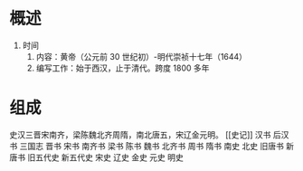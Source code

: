 # 概述
1. 时间
	1. 内容：黄帝（公元前 30 世纪初）-明代崇祯十七年（1644）
	2. 编写工作：始于西汉，止于清代。跨度 1800 多年
# 组成
史汉三晋宋南齐，梁陈魏北齐周隋，南北唐五，宋辽金元明。
[[史记]] 
汉书
后汉书
三国志
晋书
宋书
南齐书
梁书
陈书
魏书
北齐书
周书
隋书
南史
北史
旧唐书
新唐书
旧五代史
新五代史
宋史
辽史
金史
元史
明史